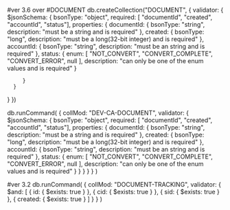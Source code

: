 #ver 3.6 over
#DOCUMENT
db.createCollection("DOCUMENT", {
   validator: {
      $jsonSchema: {
         bsonType: "object",
         required: [ "documentId", "created", "accountId", "status"],
         properties: {
            documentId: {
               bsonType: "string",
               description: "must be a string and is required"
            },
            created: {
               bsonType: "long",
               description: "must be a long(32-bit integer) and is required"
            },
            accountId: {
               bsonType: "string",
               description: "must be an string and is required"
            },
            status: {
               enum: [ "NOT_CONVERT", "CONVERT_COMPLETE", "CONVERT_ERROR", null ],
               description: "can only be one of the enum values and is required"
            }
            
         }
      }
   }
})

db.runCommand( {
   collMod: "DEV-CA-DOCUMENT",
   validator: { $jsonSchema: {
      bsonType: "object",
         required: [ "documentId", "created", "accountId", "status"],
         properties: {
            documentId: {
               bsonType: "string",
               description: "must be a string and is required"
            },
            created: {
               bsonType: "long",
               description: "must be a long(32-bit integer) and is required"
            },
            accountId: {
               bsonType: "string",
               description: "must be an string and is required"
            },
            status: {
               enum: [ "NOT_CONVERT", "CONVERT_COMPLETE", "CONVERT_ERROR", null ],
               description: "can only be one of the enum values and is required"
            }
         }
      }
   }
} )

#ver 3.2
db.runCommand( {
   collMod: "DOCUMENT-TRACKING",
   validator: { $and: [ { id: { $exists: true } }, { cid: { $exists: true } }, { sid: { $exists: true } }, { created: { $exists: true }  ] }
} )